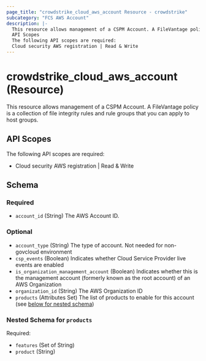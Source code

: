 ```yaml
---
page_title: "crowdstrike_cloud_aws_account Resource - crowdstrike"
subcategory: "FCS AWS Account"
description: |-
  This resource allows management of a CSPM Account. A FileVantage policy is a collection of file integrity rules and rule groups that you can apply to host groups.
  API Scopes
  The following API scopes are required:
  Cloud security AWS registration | Read & Write
---
```


# crowdstrike_cloud_aws_account (Resource)

This resource allows management of a CSPM Account. A FileVantage policy is a collection of file integrity rules and rule groups that you can apply to host groups.

## API Scopes

The following API scopes are required:

- Cloud security AWS registration | Read & Write




<!-- schema generated by tfplugindocs -->
## Schema

### Required

- `account_id` (String) The AWS Account ID.

### Optional

- `account_type` (String) The type of account. Not needed for non-govcloud environment
- `csp_events` (Boolean) Indicates whether Cloud Service Provider live events are enabled
- `is_organization_management_account` (Boolean) Indicates whether this is the management account (formerly known as the root account) of an AWS Organization
- `organization_id` (String) The AWS Organization ID
- `products` (Attributes Set) The list of products to enable for this account (see [below for nested schema](#nestedatt--products))

<a id="nestedatt--products"></a>
### Nested Schema for `products`

Required:

- `features` (Set of String)
- `product` (String)
